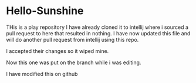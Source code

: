 # Hello-Sunshine
THis is a play repository
I have already cloned it to intellij where i sourced a pull request to here that resulted in nothing.
I have now updated this file and will do another pull request from intellij using this repo.


I accepted their changes so it wiped mine.


Now this one was put on the branch while i was editing.


I have modified this on github
